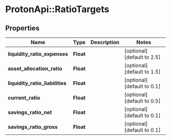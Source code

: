 # ProtonApi::RatioTargets

## Properties
Name | Type | Description | Notes
------------ | ------------- | ------------- | -------------
**liquidity_ratio_expenses** | **Float** |  | [optional] [default to 2.5]
**asset_allocation_ratio** | **Float** |  | [optional] [default to 1.5]
**liquidity_ratio_liabilities** | **Float** |  | [optional] [default to 0.1]
**current_ratio** | **Float** |  | [optional] [default to 0.5]
**savings_ratio_net** | **Float** |  | [optional] [default to 0.1]
**savings_ratio_gross** | **Float** |  | [optional] [default to 0.1]


